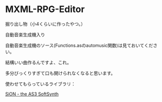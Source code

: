 MXML-RPG-Editor
===============

掘り出し物（小4くらいに作ったやつ。）

自動音楽生成機入り

自動音楽生成機のソース(Functions.asのautomusic関数)は見ておいてください。

結構いい曲作るんですよ、これ。

多分びっくりすぎて口も開けられなくなると思います。

使わせてもらっているライブラリ：

<a href="https://sites.google.com/site/sioncenterj/">SiON - the AS3 SoftSynth</a>

